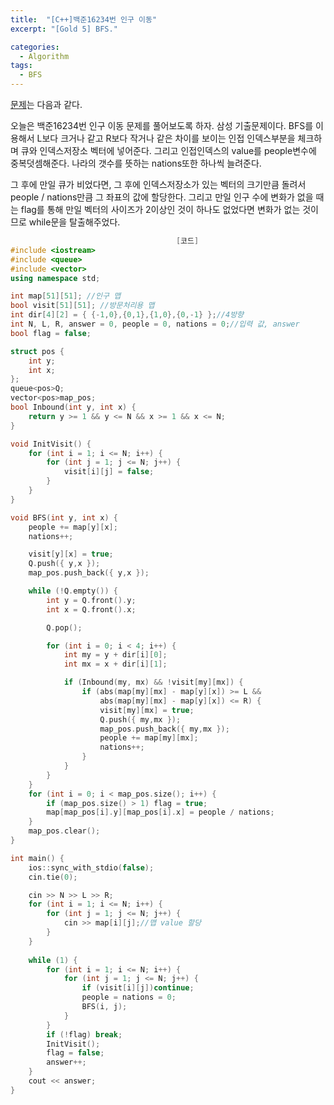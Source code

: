 ```yaml
---
title:  "[C++]백준16234번 인구 이동"
excerpt: "[Gold 5] BFS."

categories:
  - Algorithm
tags:
  - BFS
---
```

[문제](https://www.acmicpc.net/problem/16234)는 다음과 같다.

오늘은 백준16234번 인구 이동 문제를 풀어보도록 하자. 삼성 기출문제이다. BFS를 이용해서 L보다 크거나 같고 R보다 작거나 같은 차이를 보이는 인접 인덱스부분을 체크하며 큐와 인덱스저장소 벡터에 넣어준다. 그리고 인접인덱스의 value를 people변수에 중복덧셈해준다. 나라의 갯수를 뜻하는 nations또한 하나씩 늘려준다.

그 후에 만일 큐가 비었다면, 그 후에 인덱스저장소가 있는 벡터의 크기만큼 돌려서 people / nations만큼 그 좌표의 값에 할당한다. 그리고 만일 인구 수에 변화가 없을 때는 flag를 통해 만일 벡터의 사이즈가 2이상인 것이 하나도 없었다면 변화가 없는 것이므로 while문을 탈출해주었다. 

```c++
                                     [코드]
#include <iostream>
#include <queue>
#include <vector>
using namespace std;

int map[51][51]; //인구 맵
bool visit[51][51]; //방문처리용 맵
int dir[4][2] = { {-1,0},{0,1},{1,0},{0,-1} };//4방향
int N, L, R, answer = 0, people = 0, nations = 0;//입력 값, answer
bool flag = false;

struct pos {
	int y;
	int x;
};
queue<pos>Q;
vector<pos>map_pos;
bool Inbound(int y, int x) {
	return y >= 1 && y <= N && x >= 1 && x <= N;
}

void InitVisit() {
	for (int i = 1; i <= N; i++) {
		for (int j = 1; j <= N; j++) {
			visit[i][j] = false;
		}
	}
}

void BFS(int y, int x) {
	people += map[y][x];
	nations++;

	visit[y][x] = true;
	Q.push({ y,x });
	map_pos.push_back({ y,x });

	while (!Q.empty()) {
		int y = Q.front().y;
		int x = Q.front().x;

		Q.pop();

		for (int i = 0; i < 4; i++) {
			int my = y + dir[i][0];
			int mx = x + dir[i][1];

			if (Inbound(my, mx) && !visit[my][mx]) {
				if (abs(map[my][mx] - map[y][x]) >= L &&
					abs(map[my][mx] - map[y][x]) <= R) {
					visit[my][mx] = true;
					Q.push({ my,mx });
					map_pos.push_back({ my,mx });
					people += map[my][mx];
					nations++;
				}
			}
		}
	}
	for (int i = 0; i < map_pos.size(); i++) {
		if (map_pos.size() > 1) flag = true;
		map[map_pos[i].y][map_pos[i].x] = people / nations;
	}
	map_pos.clear();
}

int main() {
	ios::sync_with_stdio(false);
	cin.tie(0);

	cin >> N >> L >> R;
	for (int i = 1; i <= N; i++) {
		for (int j = 1; j <= N; j++) {
			cin >> map[i][j];//맵 value 할당
		}
	}
	
	while (1) {
		for (int i = 1; i <= N; i++) {
			for (int j = 1; j <= N; j++) {
				if (visit[i][j])continue;
				people = nations = 0;
				BFS(i, j);
			}
		}
		if (!flag) break;
		InitVisit();
		flag = false;
		answer++;
	}
	cout << answer;
}

```
